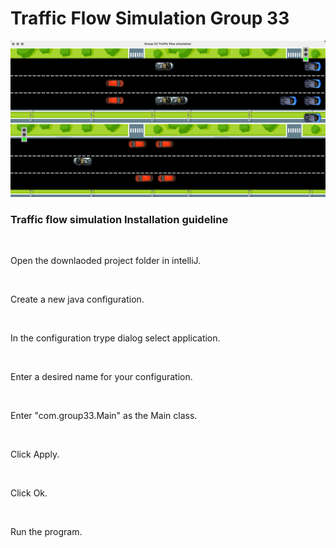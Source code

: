# Traffic Flow Simulation Group 33

![alt text](https://github.com/Group-33-Software-Design/Traffic-Flow-Simulation/blob/master/resource/image/Screen%20Shot%202020-12-15%20at%2010.03.26%20AM.png)

<h3>Traffic flow simulation Installation guideline</h3>  <br />

<p>Open the downlaoded project folder in intelliJ.</p> <br />
<p>Create a new java configuration.</p>  <br />
<p>In the configuration trype dialog select application.</p>  <br />
<p>Enter a desired name for your configuration.</p>  <br />
<p>Enter "com.group33.Main" as the Main class.</p>  <br />
<p>Click Apply.</p>  <br />
<p>Click Ok. </p> <br />
<p>Run the program.</p>  <br />
